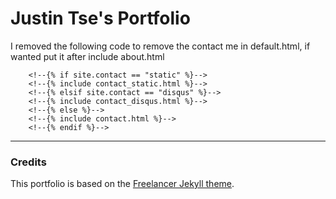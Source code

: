 Justin Tse's Portfolio
=========================
I removed the following code to remove the contact me in default.html, if wanted put it after include about.html
```
    <!--{% if site.contact == "static" %}-->
    <!--{% include contact_static.html %}-->
    <!--{% elsif site.contact == "disqus" %}-->
    <!--{% include contact_disqus.html %}-->
    <!--{% else %}-->
    <!--{% include contact.html %}-->
    <!--{% endif %}-->
```
___
### Credits
This portfolio is based on the [Freelancer Jekyll theme](http://startbootstrap.com/template-overviews/freelancer/).
